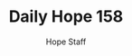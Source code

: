 ---
image: /assets/img/daily-hope-default-artwork.png
title: Daily Hope 158
number: 158
categories:
  - Daily Hope
author: Hope Staff
notes: Daily Hope 158
embed: >-
  <iframe style="border-radius:12px" src="https://open.spotify.com/embed/episode/1uClZKqJjjkIDOnysMscmU?utm_source=generator" width="100%" height="352" frameBorder="0" allowfullscreen="" allow="autoplay; clipboard-write; encrypted-media; fullscreen; picture-in-picture" loading="lazy"></iframe>
---